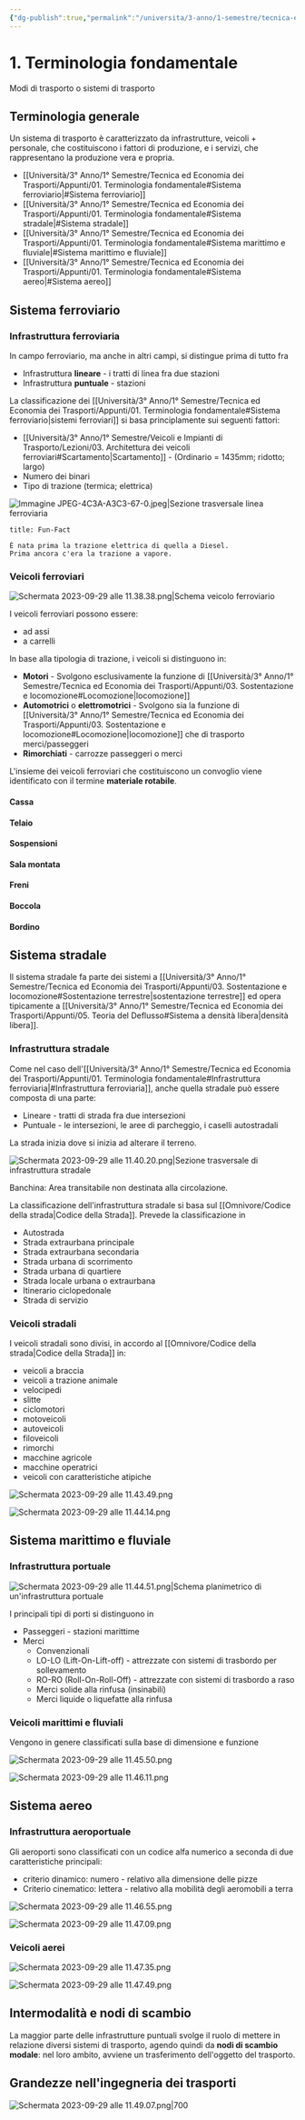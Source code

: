 ```yaml
---
{"dg-publish":true,"permalink":"/universita/3-anno/1-semestre/tecnica-ed-economia-dei-trasporti/appunti/01-terminologia-fondamentale/"}
---
```


# 1. Terminologia fondamentale



Modi di trasporto o sistemi di trasporto

## Terminologia generale



Un sistema di trasporto è caratterizzato da infrastrutture, veicoli + personale, che costituiscono i fattori di produzione, e i servizi, che rappresentano la produzione vera e propria.

- [[Università/3° Anno/1° Semestre/Tecnica ed Economia dei Trasporti/Appunti/01. Terminologia fondamentale#Sistema ferroviario\|#Sistema ferroviario]]
- [[Università/3° Anno/1° Semestre/Tecnica ed Economia dei Trasporti/Appunti/01. Terminologia fondamentale#Sistema stradale\|#Sistema stradale]]
- [[Università/3° Anno/1° Semestre/Tecnica ed Economia dei Trasporti/Appunti/01. Terminologia fondamentale#Sistema marittimo e fluviale\|#Sistema marittimo e fluviale]]
- [[Università/3° Anno/1° Semestre/Tecnica ed Economia dei Trasporti/Appunti/01. Terminologia fondamentale#Sistema aereo\|#Sistema aereo]]

## Sistema ferroviario
### Infrastruttura ferroviaria

In campo ferroviario, ma anche in altri campi, si distingue prima di tutto fra
- Infrastruttura **lineare** - i tratti di linea fra due stazioni
- Infrastruttura **puntuale** - stazioni

La classificazione dei [[Università/3° Anno/1° Semestre/Tecnica ed Economia dei Trasporti/Appunti/01. Terminologia fondamentale#Sistema ferroviario\|sistemi ferroviari]] si basa principlamente sui seguenti fattori:
- [[Università/3° Anno/1° Semestre/Veicoli e Impianti di Trasporto/Lezioni/03. Architettura dei veicoli ferroviari#Scartamento\|Scartamento]] - (Ordinario = 1435mm; ridotto; largo)
- Numero dei binari
- Tipo di trazione (termica; elettrica)

![Immagine JPEG-4C3A-A3C3-67-0.jpeg|Sezione trasversale linea ferroviaria](/img/user/Universit%C3%A0/3%C2%B0%20Anno/1%C2%B0%20Semestre/Tecnica%20ed%20Economia%20dei%20Trasporti/allegati/Immagine%20JPEG-4C3A-A3C3-67-0.jpeg)

```ad-info
title: Fun-Fact

È nata prima la trazione elettrica di quella a Diesel. 
Prima ancora c'era la trazione a vapore.

```

### Veicoli ferroviari

![Schermata 2023-09-29 alle 11.38.38.png|Schema veicolo ferroviario](/img/user/Universit%C3%A0/3%C2%B0%20Anno/1%C2%B0%20Semestre/Tecnica%20ed%20Economia%20dei%20Trasporti/allegati/Schermata%202023-09-29%20alle%2011.38.38.png)

I veicoli ferroviari possono essere:
- ad assi
- a carrelli

In base alla tipologia di trazione, i veicoli si distinguono in:
- **Motori** - Svolgono esclusivamente la funzione di [[Università/3° Anno/1° Semestre/Tecnica ed Economia dei Trasporti/Appunti/03. Sostentazione e locomozione#Locomozione\|locomozione]]
- **Automotrici** o **elettromotrici** - Svolgono sia la funzione di [[Università/3° Anno/1° Semestre/Tecnica ed Economia dei Trasporti/Appunti/03. Sostentazione e locomozione#Locomozione\|locomozione]] che di trasporto merci/passeggeri
- **Rimorchiati** - carrozze passeggeri o merci

L'insieme dei veicoli ferroviari che costituiscono un convoglio viene identificato con il termine **materiale rotabile**.

#### Cassa
#### Telaio
#### Sospensioni
#### Sala montata
#### Freni
#### Boccola
#### Bordino


## Sistema stradale

Il sistema stradale fa parte dei sistemi a [[Università/3° Anno/1° Semestre/Tecnica ed Economia dei Trasporti/Appunti/03. Sostentazione e locomozione#Sostentazione terrestre\|sostentazione terrestre]] ed opera tipicamente a [[Università/3° Anno/1° Semestre/Tecnica ed Economia dei Trasporti/Appunti/05. Teoria del Deflusso#Sistema a densità libera\|densità libera]].

### Infrastruttura stradale

Come nel caso dell'[[Università/3° Anno/1° Semestre/Tecnica ed Economia dei Trasporti/Appunti/01. Terminologia fondamentale#Infrastruttura ferroviaria\|#Infrastruttura ferroviaria]], anche quella stradale può essere composta di una parte:
- Lineare - tratti di strada fra due intersezioni
- Puntuale - le intersezioni, le aree di parcheggio, i caselli autostradali

La strada inizia dove si inizia ad alterare il terreno.

![Schermata 2023-09-29 alle 11.40.20.png|Sezione trasversale di infrastruttura stradale](/img/user/Universit%C3%A0/3%C2%B0%20Anno/1%C2%B0%20Semestre/Tecnica%20ed%20Economia%20dei%20Trasporti/allegati/Schermata%202023-09-29%20alle%2011.40.20.png)

Banchina: Area transitabile non destinata alla circolazione.

La classificazione dell'infrastruttura stradale si basa sul [[Omnivore/Codice della strada\|Codice della Strada]]. Prevede la classificazione in
- Autostrada
- Strada extraurbana principale
- Strada extraurbana secondaria
- Strada urbana di scorrimento
- Strada urbana di quartiere
- Strada locale urbana o extraurbana
- Itinerario ciclopedonale
- Strada di servizio

### Veicoli stradali

I veicoli stradali sono divisi, in accordo al [[Omnivore/Codice della strada\|Codice della Strada]] in:
- veicoli a braccia
- veicoli a trazione animale
- velocipedi
- slitte
- ciclomotori
- motoveicoli
- autoveicoli
- filoveicoli
- rimorchi
- macchine agricole
- macchine operatrici
- veicoli con caratteristiche atipiche

![Schermata 2023-09-29 alle 11.43.49.png](/img/user/Universit%C3%A0/3%C2%B0%20Anno/1%C2%B0%20Semestre/Tecnica%20ed%20Economia%20dei%20Trasporti/allegati/allegati/Schermata%202023-09-29%20alle%2011.43.49.png)

![Schermata 2023-09-29 alle 11.44.14.png](/img/user/Universit%C3%A0/3%C2%B0%20Anno/1%C2%B0%20Semestre/Tecnica%20ed%20Economia%20dei%20Trasporti/allegati/allegati/Schermata%202023-09-29%20alle%2011.44.14.png)

## Sistema marittimo e fluviale
### Infrastruttura portuale

![Schermata 2023-09-29 alle 11.44.51.png|Schema planimetrico di un'infrastruttura portuale](/img/user/Universit%C3%A0/3%C2%B0%20Anno/1%C2%B0%20Semestre/Tecnica%20ed%20Economia%20dei%20Trasporti/allegati/allegati/Schermata%202023-09-29%20alle%2011.44.51.png)

I principali tipi di porti si distinguono in
- Passeggeri - stazioni marittime
- Merci
	- Convenzionali
	- LO-LO (Lift-On-Lift-off) - attrezzate con sistemi di trasbordo per sollevamento
	- RO-RO (Roll-On-Roll-Off) - attrezzate con sistemi di trasbordo a raso
	- Merci solide alla rinfusa (insinabili)
	- Merci liquide o liquefatte alla rinfusa


### Veicoli marittimi e fluviali

Vengono in genere classificati sulla base di dimensione e funzione

![Schermata 2023-09-29 alle 11.45.50.png](/img/user/Universit%C3%A0/3%C2%B0%20Anno/1%C2%B0%20Semestre/Tecnica%20ed%20Economia%20dei%20Trasporti/allegati/allegati/Schermata%202023-09-29%20alle%2011.45.50.png)

![Schermata 2023-09-29 alle 11.46.11.png](/img/user/Universit%C3%A0/3%C2%B0%20Anno/1%C2%B0%20Semestre/Tecnica%20ed%20Economia%20dei%20Trasporti/allegati/allegati/Schermata%202023-09-29%20alle%2011.46.11.png)

## Sistema aereo
### Infrastruttura aeroportuale

Gli aeroporti sono classificati con un codice alfa numerico a seconda di due caratteristiche principali:
- criterio dinamico: numero - relativo alla dimensione delle pizze
- Criterio cinematico: lettera - relativo alla mobilità degli aeromobili a terra

![Schermata 2023-09-29 alle 11.46.55.png](/img/user/Universit%C3%A0/3%C2%B0%20Anno/1%C2%B0%20Semestre/Tecnica%20ed%20Economia%20dei%20Trasporti/allegati/allegati/Schermata%202023-09-29%20alle%2011.46.55.png)

![Schermata 2023-09-29 alle 11.47.09.png](/img/user/Universit%C3%A0/3%C2%B0%20Anno/1%C2%B0%20Semestre/Tecnica%20ed%20Economia%20dei%20Trasporti/allegati/Schermata%202023-09-29%20alle%2011.47.09.png)

### Veicoli aerei

![Schermata 2023-09-29 alle 11.47.35.png](/img/user/Universit%C3%A0/3%C2%B0%20Anno/1%C2%B0%20Semestre/Tecnica%20ed%20Economia%20dei%20Trasporti/allegati/Schermata%202023-09-29%20alle%2011.47.35.png)

![Schermata 2023-09-29 alle 11.47.49.png](/img/user/Universit%C3%A0/3%C2%B0%20Anno/1%C2%B0%20Semestre/Tecnica%20ed%20Economia%20dei%20Trasporti/allegati/Schermata%202023-09-29%20alle%2011.47.49.png)

## Intermodalità e nodi di scambio

La maggior parte delle infrastrutture puntuali svolge il ruolo di mettere in relazione diversi sistemi di trasporto, agendo quindi da **nodi di scambio modale**: nel loro ambito, avviene un trasferimento dell'oggetto del trasporto.


## Grandezze nell'ingegneria dei trasporti

![Schermata 2023-09-29 alle 11.49.07.png|700](/img/user/Universit%C3%A0/3%C2%B0%20Anno/1%C2%B0%20Semestre/Tecnica%20ed%20Economia%20dei%20Trasporti/allegati/Schermata%202023-09-29%20alle%2011.49.07.png)





